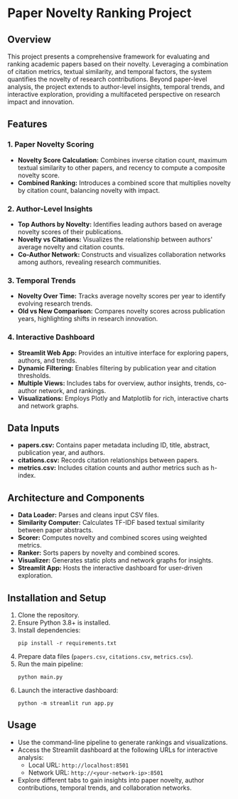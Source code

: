 # Paper Novelty Ranking Project

## Overview

This project presents a comprehensive framework for evaluating and ranking academic papers based on their novelty. Leveraging a combination of citation metrics, textual similarity, and temporal factors, the system quantifies the novelty of research contributions. Beyond paper-level analysis, the project extends to author-level insights, temporal trends, and interactive exploration, providing a multifaceted perspective on research impact and innovation.

## Features

### 1. Paper Novelty Scoring
- **Novelty Score Calculation:** Combines inverse citation count, maximum textual similarity to other papers, and recency to compute a composite novelty score.
- **Combined Ranking:** Introduces a combined score that multiplies novelty by citation count, balancing novelty with impact.

### 2. Author-Level Insights
- **Top Authors by Novelty:** Identifies leading authors based on average novelty scores of their publications.
- **Novelty vs Citations:** Visualizes the relationship between authors' average novelty and citation counts.
- **Co-Author Network:** Constructs and visualizes collaboration networks among authors, revealing research communities.

### 3. Temporal Trends
- **Novelty Over Time:** Tracks average novelty scores per year to identify evolving research trends.
- **Old vs New Comparison:** Compares novelty scores across publication years, highlighting shifts in research innovation.

### 4. Interactive Dashboard
- **Streamlit Web App:** Provides an intuitive interface for exploring papers, authors, and trends.
- **Dynamic Filtering:** Enables filtering by publication year and citation thresholds.
- **Multiple Views:** Includes tabs for overview, author insights, trends, co-author network, and rankings.
- **Visualizations:** Employs Plotly and Matplotlib for rich, interactive charts and network graphs.

## Data Inputs

- **papers.csv:** Contains paper metadata including ID, title, abstract, publication year, and authors.
- **citations.csv:** Records citation relationships between papers.
- **metrics.csv:** Includes citation counts and author metrics such as h-index.

## Architecture and Components

- **Data Loader:** Parses and cleans input CSV files.
- **Similarity Computer:** Calculates TF-IDF based textual similarity between paper abstracts.
- **Scorer:** Computes novelty and combined scores using weighted metrics.
- **Ranker:** Sorts papers by novelty and combined scores.
- **Visualizer:** Generates static plots and network graphs for insights.
- **Streamlit App:** Hosts the interactive dashboard for user-driven exploration.

## Installation and Setup

1. Clone the repository.
2. Ensure Python 3.8+ is installed.
3. Install dependencies:
   ```
   pip install -r requirements.txt
   ```
4. Prepare data files (`papers.csv`, `citations.csv`, `metrics.csv`).
5. Run the main pipeline:
   ```
   python main.py
   ```
6. Launch the interactive dashboard:
   ```
   python -m streamlit run app.py
   ```

## Usage

- Use the command-line pipeline to generate rankings and visualizations.
- Access the Streamlit dashboard at the following URLs for interactive analysis:
  - Local URL: `http://localhost:8501`
  - Network URL: `http://<your-network-ip>:8501`
- Explore different tabs to gain insights into paper novelty, author contributions, temporal trends, and collaboration networks.
